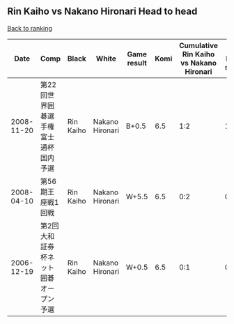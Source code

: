 ## Rin Kaiho vs Nakano Hironari Head to head

[Back to ranking](../../index.md)




| **Date** | **Comp** | **Black** | **White** | **Game result** | **Komi** | **Cumulative Rin Kaiho vs Nakano Hironari** | **Rin Kaiho streak** | **Nakano Hironari streak** | 
| --- | --- | --- | --- | --- | --- | --- | --- | --- |
| 2008-11-20 | 第22回世界囲碁選手権富士通杯国内予選 | Rin Kaiho | Nakano Hironari | B+0.5 | 6.5 | 1:2 | 1 | 0 | 
| 2008-04-10 | 第56期王座戦1回戦 | Rin Kaiho | Nakano Hironari | W+5.5 | 6.5 | 0:2 | 0 | 2 | 
| 2006-12-19 | 第2回大和証券杯ネット囲碁オープン予選 | Rin Kaiho | Nakano Hironari | W+0.5 | 6.5 | 0:1 | 0 | 1 |




